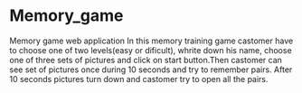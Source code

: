 # Memory_game
Memory game web application
In this memory training game castomer have to choose one of two levels(easy or dificult), whrite down his name, choose one of three sets of pictures and click on start button.Then castomer can see set of pictures once during 10 seconds and try to remember pairs. After 10 seconds pictures turn down and castomer try to open all the pairs.
